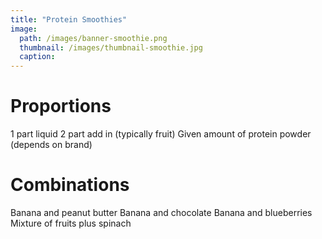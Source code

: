 ```yaml
---
title: "Protein Smoothies"
image:
  path: /images/banner-smoothie.png
  thumbnail: /images/thumbnail-smoothie.jpg
  caption: 
---
```


# Proportions
1 part liquid
2 part add in (typically fruit)
Given amount of protein powder (depends on brand)

# Combinations
Banana and peanut butter
Banana and chocolate
Banana and blueberries
Mixture of fruits plus spinach

